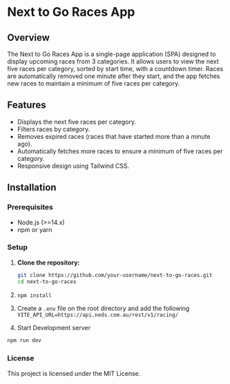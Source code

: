 # Next to Go Races App

## Overview

The Next to Go Races App is a single-page application (SPA) designed to display upcoming races from 3 categories. It allows users to view the next five races per category, sorted by start time, with a countdown timer. Races are automatically removed one minute after they start, and the app fetches new races to maintain a minimum of five races per category.

## Features

- Displays the next five races per category.
- Filters races by category.
- Removes expired races (races that have started more than a minute ago).
- Automatically fetches more races to ensure a minimum of five races per category.
- Responsive design using Tailwind CSS.

## Installation

### Prerequisites

- Node.js (>=14.x)
- npm or yarn

### Setup

1. **Clone the repository:**

   ```sh
   git clone https://github.com/your-username/next-to-go-races.git
   cd next-to-go-races
   ```

2. ```sh
   npm install
   ```

3. Create a `.env` file on the root directory and add the following
   `VITE_API_URL=https://api.neds.com.au/rest/v1/racing/`

4. Start Development server

```sh
npm run dev
```

### License

This project is licensed under the MIT License.
